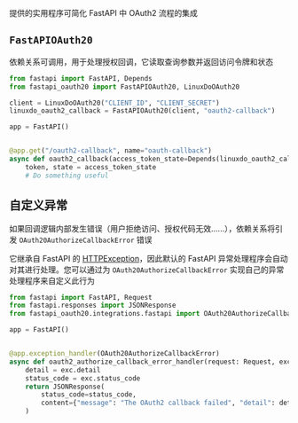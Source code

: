 提供的实用程序可简化 FastAPI 中 OAuth2 流程的集成

## `FastAPIOAuth20`

依赖关系可调用，用于处理授权回调，它读取查询参数并返回访问令牌和状态

```python
from fastapi import FastAPI, Depends
from fastapi_oauth20 import FastAPIOAuth20, LinuxDoOAuth20

client = LinuxDoOAuth20("CLIENT_ID", "CLIENT_SECRET")
linuxdo_oauth2_callback = FastAPIOAuth20(client, "oauth2-callback")

app = FastAPI()


@app.get("/oauth2-callback", name="oauth-callback")
async def oauth2_callback(access_token_state=Depends(linuxdo_oauth2_callback)):
    token, state = access_token_state
    # Do something useful
```

## 自定义异常

如果回调逻辑内部发生错误（用户拒绝访问、授权代码无效......），依赖关系将引发 `OAuth20AuthorizeCallbackError` 错误

它继承自 FastAPI 的 [HTTPException](https://fastapi.tiangolo.com/reference/exceptions/#fastapi.HTTPException)，因此默认的
FastAPI 异常处理程序会自动对其进行处理。您可以通过为 `OAuth20AuthorizeCallbackError` 实现自己的异常处理程序来自定义此行为

```python
from fastapi import FastAPI, Request
from fastapi.responses import JSONResponse
from fastapi_oauth20.integrations.fastapi import OAuth20AuthorizeCallbackError

app = FastAPI()


@app.exception_handler(OAuth20AuthorizeCallbackError)
async def oauth2_authorize_callback_error_handler(request: Request, exc: OAuth20AuthorizeCallbackError):
    detail = exc.detail
    status_code = exc.status_code
    return JSONResponse(
        status_code=status_code,
        content={"message": "The OAuth2 callback failed", "detail": detail},
    )
```
